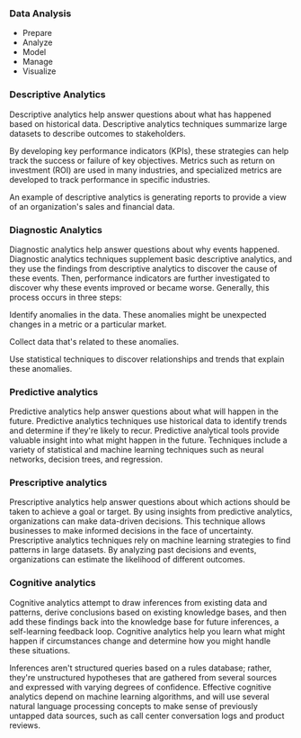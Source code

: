 ### Data Analysis
* Prepare
* Analyze
* Model
* Manage
* Visualize

### Descriptive Analytics

Descriptive analytics help answer questions about what has happened based on historical data. Descriptive analytics techniques summarize large datasets to describe outcomes to stakeholders.

By developing key performance indicators (KPIs), these strategies can help track the success or failure of key objectives. Metrics such as return on investment (ROI) are used in many industries, and specialized metrics are developed to track performance in specific industries.

An example of descriptive analytics is generating reports to provide a view of an organization's sales and financial data.

### Diagnostic Analytics

Diagnostic analytics help answer questions about why events happened. Diagnostic analytics techniques supplement basic descriptive analytics, and they use the findings from descriptive analytics to discover the cause of these events. Then, performance indicators are further investigated to discover why these events improved or became worse. Generally, this process occurs in three steps:

Identify anomalies in the data. These anomalies might be unexpected changes in a metric or a particular market.

Collect data that's related to these anomalies.

Use statistical techniques to discover relationships and trends that explain these anomalies.

### Predictive analytics

Predictive analytics help answer questions about what will happen in the future. Predictive analytics techniques use historical data to identify trends and determine if they're likely to recur. Predictive analytical tools provide valuable insight into what might happen in the future. Techniques include a variety of statistical and machine learning techniques such as neural networks, decision trees, and regression.

### Prescriptive analytics
Prescriptive analytics help answer questions about which actions should be taken to achieve a goal or target. By using insights from predictive analytics, organizations can make data-driven decisions. This technique allows businesses to make informed decisions in the face of uncertainty. Prescriptive analytics techniques rely on machine learning strategies to find patterns in large datasets. By analyzing past decisions and events, organizations can estimate the likelihood of different outcomes.

### Cognitive analytics
Cognitive analytics attempt to draw inferences from existing data and patterns, derive conclusions based on existing knowledge bases, and then add these findings back into the knowledge base for future inferences, a self-learning feedback loop. Cognitive analytics help you learn what might happen if circumstances change and determine how you might handle these situations.

Inferences aren't structured queries based on a rules database; rather, they're unstructured hypotheses that are gathered from several sources and expressed with varying degrees of confidence. Effective cognitive analytics depend on machine learning algorithms, and will use several natural language processing concepts to make sense of previously untapped data sources, such as call center conversation logs and product reviews.